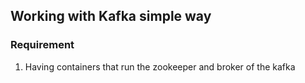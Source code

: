 ## Working with Kafka simple way 
### Requirement 
1. Having containers that run the zookeeper and broker of the kafka
